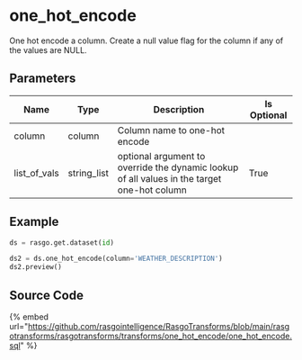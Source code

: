 

# one_hot_encode

One hot encode a column. Create a null value flag for the column if any of the values are NULL.

## Parameters

|     Name     |    Type     |                                         Description                                         | Is Optional |
| ------------ | ----------- | ------------------------------------------------------------------------------------------- | ----------- |
| column       | column      | Column name to one-hot encode                                                               |             |
| list_of_vals | string_list | optional argument to override the dynamic lookup of all values in the target one-hot column | True        |


## Example

```python
ds = rasgo.get.dataset(id)

ds2 = ds.one_hot_encode(column='WEATHER_DESCRIPTION')
ds2.preview()

```

## Source Code

{% embed url="https://github.com/rasgointelligence/RasgoTransforms/blob/main/rasgotransforms/rasgotransforms/transforms/one_hot_encode/one_hot_encode.sql" %}

